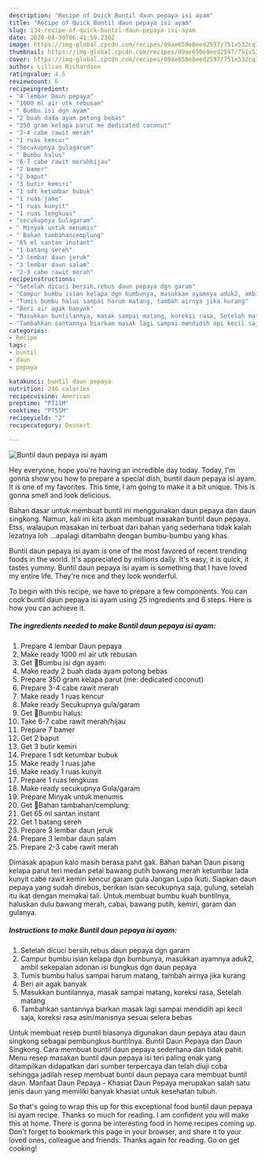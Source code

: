 ```yaml
---
description: "Recipe of Quick Buntil daun pepaya isi ayam"
title: "Recipe of Quick Buntil daun pepaya isi ayam"
slug: 134-recipe-of-quick-buntil-daun-pepaya-isi-ayam
date: 2020-08-30T06:41:59.230Z
image: https://img-global.cpcdn.com/recipes/09ae650e8eed2597/751x532cq70/buntil-daun-pepaya-isi-ayam-foto-resep-utama.jpg
thumbnail: https://img-global.cpcdn.com/recipes/09ae650e8eed2597/751x532cq70/buntil-daun-pepaya-isi-ayam-foto-resep-utama.jpg
cover: https://img-global.cpcdn.com/recipes/09ae650e8eed2597/751x532cq70/buntil-daun-pepaya-isi-ayam-foto-resep-utama.jpg
author: Lillian Richardson
ratingvalue: 4.5
reviewcount: 6
recipeingredient:
- "4 lembar Daun pepaya"
- "1000 ml air utk rebusan"
- " Bumbu isi dgn ayam"
- "2 buah dada ayam potong bebas"
- "350 gram kelapa parut me dedicated coconut"
- "3-4 cabe rawit merah"
- "1 ruas kencur"
- "Secukupnya gulagaram"
- " Bumbu halus"
- "6-7 cabe rawit merahhijau"
- "7 bamer"
- "2 baput"
- "3 butir kemiri"
- "1 sdt ketumbar bubuk"
- "1 ruas jahe"
- "1 ruas kunyit"
- "1 ruas lengkuas"
- "secukupnya Gulagaram"
- " Minyak untuk menumis"
- " Bahan tambahancemplung"
- "65 ml santan instant"
- "1 batang sereh"
- "3 lembar daun jeruk"
- "3 lembar daun salam"
- "2-3 cabe rawit merah"
recipeinstructions:
- "Setelah dicuci bersih,rebus daun pepaya dgn garam"
- "Campur bumbu isian kelapa dgn bumbunya, masukkan ayamnya aduk2, ambil sekepalan adonan isi bungkus dgn daun pepaya"
- "Tumis bumbu halus sampai harum matang, tambah airnya jika kurang"
- "Beri air agak banyak"
- "Masukkan buntilannya, masak sampai matang, koreksi rasa, Setelah matang"
- "Tambahkan santannya biarkan masak lagi sampai mendidih api kecil saja, koreksi rasa asin/manisnya sesuai selera bebas"
categories:
- Recipe
tags:
- buntil
- daun
- pepaya

katakunci: buntil daun pepaya 
nutrition: 246 calories
recipecuisine: American
preptime: "PT11M"
cooktime: "PT55M"
recipeyield: "2"
recipecategory: Dessert

---
```



![Buntil daun pepaya isi ayam](https://img-global.cpcdn.com/recipes/09ae650e8eed2597/751x532cq70/buntil-daun-pepaya-isi-ayam-foto-resep-utama.jpg)

Hey everyone, hope you're having an incredible day today. Today, I'm gonna show you how to prepare a special dish, buntil daun pepaya isi ayam. It is one of my favorites. This time, I am going to make it a bit unique. This is gonna smell and look delicious.

Bahan dasar untuk membuat buntil ini menggunakan daun pepaya dan daun singkong. Namun, kali ini kita akan membuat masakan buntil daun pepaya. Etss, walaupun masakan ini terbuat dari bahan yang sederhana tidak kalah lezatnya loh …apalagi ditambahn dengan bumbu-bumbu yang khas.

Buntil daun pepaya isi ayam is one of the most favored of recent trending foods in the world. It's appreciated by millions daily. It's easy, it is quick, it tastes yummy. Buntil daun pepaya isi ayam is something that I have loved my entire life. They're nice and they look wonderful.


To begin with this recipe, we have to prepare a few components. You can cook buntil daun pepaya isi ayam using 25 ingredients and 6 steps. Here is how you can achieve it.

<!--inarticleads1-->

##### The ingredients needed to make Buntil daun pepaya isi ayam:

1. Prepare 4 lembar Daun pepaya
1. Make ready 1000 ml air utk rebusan
1. Get  📎Bumbu isi dgn ayam:
1. Make ready 2 buah dada ayam potong bebas
1. Prepare 350 gram kelapa parut (me: dedicated coconut)
1. Prepare 3-4 cabe rawit merah
1. Make ready 1 ruas kencur
1. Make ready Secukupnya gula/garam
1. Get  📎Bumbu halus:
1. Take 6-7 cabe rawit merah/hijau
1. Prepare 7 bamer
1. Get 2 baput
1. Get 3 butir kemiri
1. Prepare 1 sdt ketumbar bubuk
1. Make ready 1 ruas jahe
1. Make ready 1 ruas kunyit
1. Prepare 1 ruas lengkuas
1. Make ready secukupnya Gula/garam
1. Prepare  Minyak untuk menumis
1. Get  📎Bahan tambahan/cemplung:
1. Get 65 ml santan instant
1. Get 1 batang sereh
1. Prepare 3 lembar daun jeruk
1. Prepare 3 lembar daun salam
1. Prepare 2-3 cabe rawit merah


Dimasak apapun kalo masih berasa pahit gak. Bahan bahan Daun pisang kelapa parut teri medan petai bawang putih bawang merah ketumbar lada kunyit cabe rawit kemiri kencur garam gula Jangan Lupa Ikuti. Siapkan daun pepaya yang sudah direbus, berikan isian secukupnya saja, gulung, setelah itu ikat dengan memakai tali. Untuk membuat bumbu kuah buntilnya, haluskan dulu bawang merah, cabai, bawang putih, kemiri, garam dan gulanya. 

<!--inarticleads2-->

##### Instructions to make Buntil daun pepaya isi ayam:

1. Setelah dicuci bersih,rebus daun pepaya dgn garam
1. Campur bumbu isian kelapa dgn bumbunya, masukkan ayamnya aduk2, ambil sekepalan adonan isi bungkus dgn daun pepaya
1. Tumis bumbu halus sampai harum matang, tambah airnya jika kurang
1. Beri air agak banyak
1. Masukkan buntilannya, masak sampai matang, koreksi rasa, Setelah matang
1. Tambahkan santannya biarkan masak lagi sampai mendidih api kecil saja, koreksi rasa asin/manisnya sesuai selera bebas


Untuk membuat resep buntil biasanya digunakan daun pepaya atau daun singkong sebagai pembungkus buntilnya. Buntil Daun Pepaya dan Daun Singkong. Cara membuat buntil daun pepaya sederhana dan tidak pahit. Menu resep masakan buntil daun pepaya isi teri paling enak yang ditampilkan didapatkan dari sumber terpercaya dan telah diuji coba sehingga jadilah resep membuat buntil daun pepaya cara membuat buntil daun. Manfaat Daun Pepaya - Khasiat Daun Pepaya merupakan salah satu jenis daun yang memiliki banyak khasiat untuk kesehatan tubuh. 

So that's going to wrap this up for this exceptional food buntil daun pepaya isi ayam recipe. Thanks so much for reading. I am confident you will make this at home. There is gonna be interesting food in home recipes coming up. Don't forget to bookmark this page in your browser, and share it to your loved ones, colleague and friends. Thanks again for reading. Go on get cooking!
